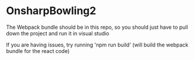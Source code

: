# OnsharpBowling2

The Webpack bundle should be in this repo, so you should just have to pull down the project and run it in visual studio

If you are having issues, try running 'npm run build' (will build the webpack bundle for the react code)
